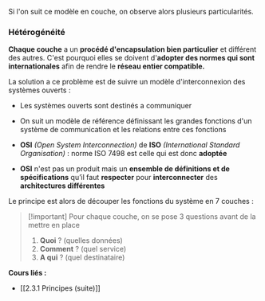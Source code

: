 Si l'on suit ce modèle en couche, on observe alors plusieurs particularités. 

### Hétérogénéité

**Chaque couche** a un **procédé d'encapsulation bien particulier** et différent des autres. C'est pourquoi elles se doivent d'**adopter des normes qui sont internationales** afin de rendre le **réseau entier compatible.**

La solution a ce problème est de suivre un modèle d'interconnexion des systèmes ouverts :
 
- Les systèmes ouverts sont destinés a communiquer
  
- On suit un modèle de référence définissant les grandes fonctions d'un système de communication et les relations entre ces fonctions
  
- **OSI** *(Open System Interconnection)* de **ISO** *(International Standard Organisation)* : norme ISO 7498 est celle qui est donc **adoptée**
  
- **OSI** n'est pas un produit mais un **ensemble de définitions et de spécifications** qu’il faut **respecter** pour **interconnecter** des **architectures différentes**

Le principe est alors de découper les fonctions du système en 7 couches : 

>[!important] Pour chaque couche, on se pose 3 questions avant de la mettre en place
>1. **Quoi** ? (quelles données)
>2. **Comment** ? (quel service)
>3. **A qui** ? (quel destinataire)


**Cours liés :**
- [[2.3.1 Principes (suite)]]
